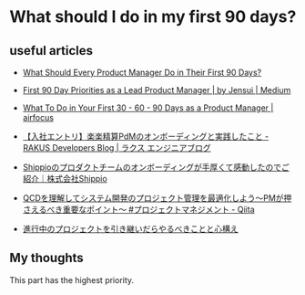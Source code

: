 # What should I do in my first 90 days?

## useful articles

<!-- product management -->

- [What Should Every Product Manager Do in Their First 90 Days?](https://www.productplan.com/learn/product-manager-first-90-days/)

- [First 90 Day Priorities as a Lead Product Manager | by Jensui | Medium](https://medium.com/@jensui/first-90-day-priorities-as-a-lead-product-manager-b117cece6594)

- [What To Do in Your First 30 - 60 - 90 Days as a Product Manager | airfocus](https://airfocus.com/product-learn/30-60-90-plan-for-product-managers/?source=post_page-----ee37e48737d0---------------------------------------)

- [【入社エントリ】楽楽精算PdMのオンボーディングと実践したこと - RAKUS Developers Blog | ラクス エンジニアブログ](https://tech-blog.rakus.co.jp/entry/20240104/pdm_onboarding)

- [Shippioのプロダクトチームのオンボーディングが手厚くて感動したのでご紹介｜株式会社Shippio](https://note.com/shippio/n/n1f741eb16dd3)

<!-- project management -->

- [QCDを理解してシステム開発のプロジェクト管理を最適化しよう〜PMが押さえるべき重要なポイント〜 #プロジェクトマネジメント - Qiita](https://qiita.com/tabian_qiita/items/e56f279e976b19bb86f6)

- [進行中のプロジェクトを引き継いだらやるべきことと心構え](https://zenn.dev/sre_holdings/articles/359d02b4be6684)


## My thoughts

This part has the highest priority.


